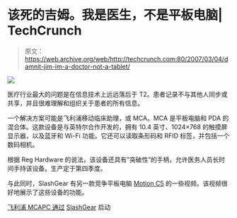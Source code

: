 # 该死的吉姆。我是医生，不是平板电脑| TechCrunch

> 原文：<https://web.archive.org/web/http://techcrunch.com:80/2007/03/04/damnit-jim-im-a-doctor-not-a-tablet/>

![](img/d978347290b739932720002c18cbcb34.png)

医疗行业最大的问题是在信息技术上远远落后于 T2。患者记录不与其他人同步或共享，并且很难理解和组织关于患者的所有信息。

一个解决方案可能是飞利浦移动临床助理，或 MCA。MCA 是平板电脑和 PDA 的混合体。这款设备是与英特尔合作开发的，拥有 10.4 英寸、1024×768 的触摸屏显示器，以及蓝牙和 Wi-Fi 功能。它还可以读取条形码和 RFID 标签，并包括一个数码相机。

根据 Reg Hardware 的说法，该设备还具有“突破性”的手柄，允许医务人员长时间手持该设备。生产定于第四季度。

与此同时，SlashGear 有另一款竞争平板电脑 [Motion C5](https://web.archive.org/web/20160527150840/http://www.motioncomputing.com/products/tablet_pc_c5.asp) 的一些视频。该视频很好地展示了这些设备的功能。

[飞利浦 MCA](https://web.archive.org/web/20160527150840/http://www.reghardware.co.uk/2007/02/28/philips_intel_develop_mca/)[PC 通过](https://web.archive.org/web/20160527150840/http://www.pclaunches.com/notebooks/philips_launches_medical_tablet_based_on_intels_mca_platform.php) [SlashGear](https://web.archive.org/web/20160527150840/http://www.slashgear.com/doctors-get-more-choice-in-tablets-014148.php) 启动